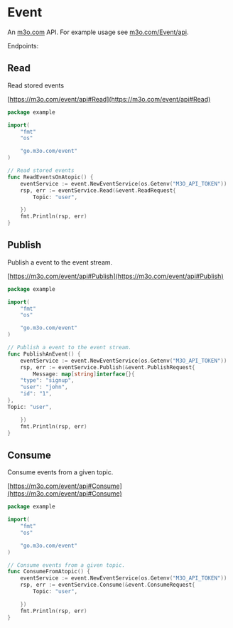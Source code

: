 # Event

An [m3o.com](https://m3o.com) API. For example usage see [m3o.com/Event/api](https://m3o.com/Event/api).

Endpoints:

## Read

Read stored events


[https://m3o.com/event/api#Read](https://m3o.com/event/api#Read)

```go
package example

import(
	"fmt"
	"os"

	"go.m3o.com/event"
)

// Read stored events
func ReadEventsOnAtopic() {
	eventService := event.NewEventService(os.Getenv("M3O_API_TOKEN"))
	rsp, err := eventService.Read(&event.ReadRequest{
		Topic: "user",

	})
	fmt.Println(rsp, err)
}
```
## Publish

Publish a event to the event stream.


[https://m3o.com/event/api#Publish](https://m3o.com/event/api#Publish)

```go
package example

import(
	"fmt"
	"os"

	"go.m3o.com/event"
)

// Publish a event to the event stream.
func PublishAnEvent() {
	eventService := event.NewEventService(os.Getenv("M3O_API_TOKEN"))
	rsp, err := eventService.Publish(&event.PublishRequest{
		Message: map[string]interface{}{
	"type": "signup",
	"user": "john",
	"id": "1",
},
Topic: "user",

	})
	fmt.Println(rsp, err)
}
```
## Consume

Consume events from a given topic.


[https://m3o.com/event/api#Consume](https://m3o.com/event/api#Consume)

```go
package example

import(
	"fmt"
	"os"

	"go.m3o.com/event"
)

// Consume events from a given topic.
func ConsumeFromAtopic() {
	eventService := event.NewEventService(os.Getenv("M3O_API_TOKEN"))
	rsp, err := eventService.Consume(&event.ConsumeRequest{
		Topic: "user",

	})
	fmt.Println(rsp, err)
}
```
